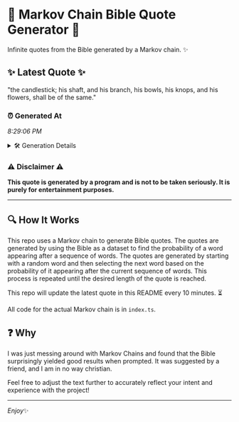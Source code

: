 # 📖 Markov Chain Bible Quote Generator 📖

Infinite quotes from the Bible generated by a Markov chain. ✨

## ✨ Latest Quote ✨
"the candlestick; his shaft, and his branch, his bowls, his knops, and his flowers, shall be of the same."

### ⏰ Generated At
*8:29:06 PM*

<details>
    <summary>🛠️ Generation Details</summary>
    <p>
        <strong>🌱 Seed:</strong> the<br>
        <strong>🔄 Iterations:</strong> 18<br>
        <strong>📜 Context History:</strong><br>[ the ]: candlestick;<br>[ the, candlestick; ]: his<br>[ the, candlestick;, his ]: shaft,<br>[ the, candlestick;, his, shaft, ]: and<br>[ the, candlestick;, his, shaft,, and ]: his<br>[ the, candlestick;, his, shaft,, and, his ]: branch,<br>[ candlestick;, his, shaft,, and, his, branch, ]: his<br>[ his, shaft,, and, his, branch,, his ]: bowls,<br>[ shaft,, and, his, branch,, his, bowls, ]: his<br>[ and, his, branch,, his, bowls,, his ]: knops,<br>[ his, branch,, his, bowls,, his, knops, ]: and<br>[ branch,, his, bowls,, his, knops,, and ]: his<br>[ his, bowls,, his, knops,, and, his ]: flowers,<br>[ bowls,, his, knops,, and, his, flowers, ]: shall<br>[ his, knops,, and, his, flowers,, shall ]: be<br>[ knops,, and, his, flowers,, shall, be ]: of<br>[ and, his, flowers,, shall, be, of ]: the<br>[ his, flowers,, shall, be, of, the ]: same.<br>
    </p>
</details>

### ⚠️ Disclaimer ⚠️
**This quote is generated by a program and is not to be taken seriously. It is purely for entertainment purposes.**

---

## 🔍 How It Works

This repo uses a Markov chain to generate Bible quotes. The quotes are generated by using the Bible as a dataset to find the probability of a word appearing after a sequence of words. The quotes are generated by starting with a random word and then selecting the next word based on the probability of it appearing after the current sequence of words. This process is repeated until the desired length of the quote is reached.

This repo will update the latest quote in this README every 10 minutes. ⏳

All code for the actual Markov chain is in `index.ts`.

## ❓ Why

I was just messing around with Markov Chains and found that the Bible surprisingly yielded good results when prompted. 
It was suggested by a friend, and I am in no way christian.

Feel free to adjust the text further to accurately reflect your intent and experience with the project!

---

*Enjoy*✨
